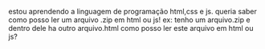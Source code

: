 estou aprendendo a linguagem de programação html,css e js.
queria saber como posso ler um arquivo .zip em html ou js!
ex: tenho um arquivo.zip e dentro dele ha outro arquivo.html como posso ler
este arquivo em html ou js?
